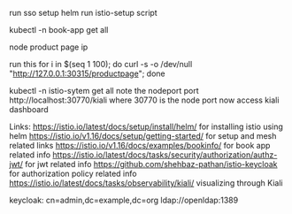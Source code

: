 run sso setup helm
run istio-setup script

kubectl -n book-app get all

node product page ip


run this
 for i in $(seq 1 100); do curl -s -o /dev/null "http://127.0.0.1:30315/productpage"; done

kubectl -n istio-sytem get all
note the nodeport port
http://localhost:30770/kiali    where 30770 is the node port 
now access kiali dashboard 




Links:
https://istio.io/latest/docs/setup/install/helm/ for installing istio using helm
https://istio.io/v1.16/docs/setup/getting-started/ for setup and mesh related links
https://istio.io/v1.16/docs/examples/bookinfo/   for book app related info
https://istio.io/latest/docs/tasks/security/authorization/authz-jwt/    for jwt related info
https://github.com/shehbaz-pathan/istio-keycloak for authorization policy related info
https://istio.io/latest/docs/tasks/observability/kiali/  visualizing through Kiali
 
 
 
 keycloak: cn=admin,dc=example,dc=org 
 ldap://openldap:1389
